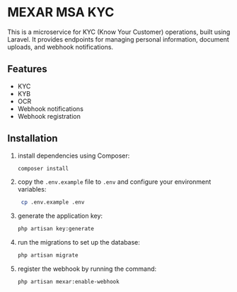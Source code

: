 # MEXAR MSA KYC

This is a microservice for KYC (Know Your Customer) operations, built using Laravel. It provides endpoints for managing personal information, document uploads, and webhook notifications.

## Features

- KYC
- KYB
- OCR
- Webhook notifications
- Webhook registration

## Installation

1. install dependencies using Composer:
   ```bash
   composer install
   ```

2. copy the `.env.example` file to `.env` and configure your environment variables:
   ```bash
    cp .env.example .env
    ```

3. generate the application key:
    ```bash
    php artisan key:generate
    ```

4. run the migrations to set up the database:
    ```bash
    php artisan migrate
    ```
5. register the webhook by running the command:
    ```bash
    php artisan mexar:enable-webhook
    ```
